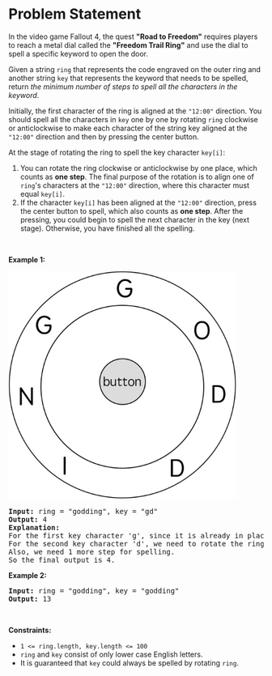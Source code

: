 # Problem Statement

<p>In the video game Fallout 4, the quest <strong>&quot;Road to Freedom&quot;</strong> requires players to reach a metal dial called the <strong>&quot;Freedom Trail Ring&quot;</strong> and use the dial to spell a specific keyword to open the door.</p>

<p>Given a string <code>ring</code> that represents the code engraved on the outer ring and another string <code>key</code> that represents the keyword that needs to be spelled, return <em>the minimum number of steps to spell all the characters in the keyword</em>.</p>

<p>Initially, the first character of the ring is aligned at the <code>&quot;12:00&quot;</code> direction. You should spell all the characters in <code>key</code> one by one by rotating <code>ring</code> clockwise or anticlockwise to make each character of the string key aligned at the <code>&quot;12:00&quot;</code> direction and then by pressing the center button.</p>

<p>At the stage of rotating the ring to spell the key character <code>key[i]</code>:</p>

<ol>
	<li>You can rotate the ring clockwise or anticlockwise by one place, which counts as <strong>one step</strong>. The final purpose of the rotation is to align one of <code>ring</code>&#39;s characters at the <code>&quot;12:00&quot;</code> direction, where this character must equal <code>key[i]</code>.</li>
	<li>If the character <code>key[i]</code> has been aligned at the <code>&quot;12:00&quot;</code> direction, press the center button to spell, which also counts as <strong>one step</strong>. After the pressing, you could begin to spell the next character in the key (next stage). Otherwise, you have finished all the spelling.</li>
</ol>

<p>&nbsp;</p>
<p><strong>Example 1:</strong></p>
<img src="ring.jpg" style="width: 450px; height: 450px;" />
<pre>
<strong>Input:</strong> ring = &quot;godding&quot;, key = &quot;gd&quot;
<strong>Output:</strong> 4
<strong>Explanation:</strong>
For the first key character &#39;g&#39;, since it is already in place, we just need 1 step to spell this character. 
For the second key character &#39;d&#39;, we need to rotate the ring &quot;godding&quot; anticlockwise by two steps to make it become &quot;ddinggo&quot;.
Also, we need 1 more step for spelling.
So the final output is 4.
</pre>

<p><strong>Example 2:</strong></p>

<pre>
<strong>Input:</strong> ring = &quot;godding&quot;, key = &quot;godding&quot;
<strong>Output:</strong> 13
</pre>

<p>&nbsp;</p>
<p><strong>Constraints:</strong></p>

<ul>
	<li><code>1 &lt;= ring.length, key.length &lt;= 100</code></li>
	<li><code>ring</code> and <code>key</code> consist of only lower case English letters.</li>
	<li>It is guaranteed that <code>key</code> could always be spelled by rotating <code>ring</code>.</li>
</ul>
